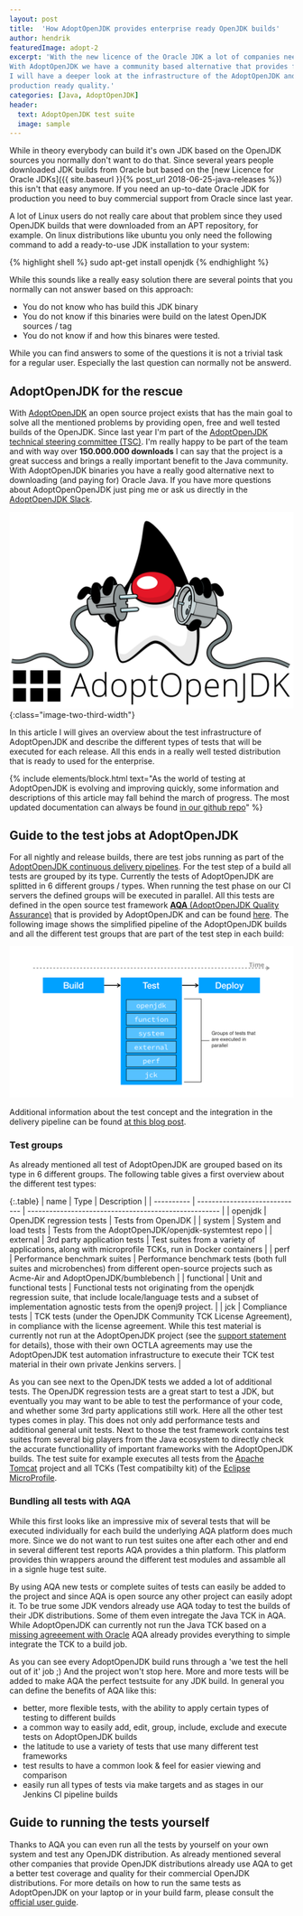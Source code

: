 ```yaml
---
layout: post
title:  'How AdoptOpenJDK provides enterprise ready OpenJDK builds'
author: hendrik
featuredImage: adopt-2
excerpt: 'With the new licence of the Oracle JDK a lot of companies need to switch to a new JDK vendor.
With AdoptOpenJDK we have a community based alternative that provides free LTS JDK builds. In this post
I will have a deeper look at the infrastructure of the AdoptOpenJDK and how each build is tested to offer
production ready quality.'
categories: [Java, AdoptOpenJDK]
header:
  text: AdoptOpenJDK test suite
  image: sample
---
```


While in theory everybody can build it's own JDK based on the OpenJDK sources you normally don't want to do that. Since several years people downloaded JDK builds from Oracle but based on the [new Licence for Oracle JDKs]({{ site.baseurl }}{% post_url 2018-06-25-java-releases %}) this isn't that easy anymore. If you need an up-to-date Oracle JDK for production you need to buy commercial support from Oracle since last year.

A lot of Linux users do not really care about that problem since they used OpenJDK builds that were downloaded from an APT repository, for example. On linux distributions like ubuntu you only need the following command to add a ready-to-use JDK installation to your system:

{% highlight shell %}
sudo apt-get install openjdk
{% endhighlight %}

While this sounds like a really easy solution there are several points that you normally can not answer based on this approach:

* You do not know who has build this JDK binary
* You do not know if this binaries were build on the latest OpenJDK sources / tag
* You do not know if and how this binares were tested.

While you can find answers to some of the questions it is not a trivial task for a regular user. Especially the last question can normally not be answerd.

## AdoptOpenJDK for the rescue

With [AdoptOpenJDK](https://adoptopenjdk.net) an open source project exists that has the main goal to solve all the mentioned problems by providing open, free and well tested builds of the OpenJDK. Since last year I'm part of the [AdoptOpenJDK technical steering committee (TSC)](https://github.com/AdoptOpenJDK/TSC#the-tsc). I'm really happy to be part of the team and with way over **150.000.000 downloads** I can say that the project is a great success and brings a really important benefit to the Java community. With AdoptOpenJDK binaries you have a really good alternative next to downloading (and paying for) Oracle Java. If you have more questions about AdoptOpenOpenJDK just ping me or ask us directly in the [AdoptOpenJDK Slack](https://adoptopenjdk.slack.com/).

![AdoptOpenJDK logo](/assets/posts/2019-12-13-adopt-tests/adopt-logo.png){:class="image-two-third-width"}

In this article I will gives an overview about the test infrastructure of AdoptOpenJDK and describe the different types of tests that will be executed for each release. All this ends in a really well tested distribution that is ready to used for the enterprise.

{% include elements/block.html text="As the world of testing at AdoptOpenJDK is evolving and improving quickly, some information and descriptions of this article may fall behind the march of progress. The most updated documentation can always be found [in our github repo](https://github.com/AdoptOpenJDK/openjdk-tests)" %}

## Guide to the test jobs at AdoptOpenJDK

For all nightly and release builds, there are test jobs running as part of the [AdoptOpenJDK continuous delivery pipelines]((ci.adoptopenjdk.net)). For the test step of a build all tests are grouped by its type. Currently the tests of AdoptOpenJDK are splitted in 6 different groups / types. When running the test phase on our CI servers the defined groups will be executed in parallel. All this tests are defined in the open source test framework [**AQA** (AdoptOpenJDK Quality Assurance)](https://blog.adoptopenjdk.net/2019/07/the-first-drop-introducing-adoptopenjdk-quality-assurance-aqa-v1-0) that is provided by AdoptOpenJDK and can be found [here](https://github.com/AdoptOpenJDK/openjdk-tests). The following image shows the simplified pipeline of the AdoptOpenJDK builds and all the different test groups that are part of the test step in each build:

![ci pipeline](/assets/posts/2019-12-13-adopt-tests/ci-pipeline.png)

Additional information about the test concept and the integration in the delivery pipeline can be found [at this blog post](https://blog.adoptopenjdk.net/2017/12/testing-java-help-count-ways).

### Test groups

As already mentioned all test of AdoptOpenJDK are grouped based on its type in 6 different groups. The following table gives a first overview about the different test types:
 
 {:.table}
 | name       | Type                          | Description                                           |
 | ---------- | ----------------------------- | ----------------------------------------------------- |
 | openjdk    | OpenJDK regression tests      | Tests from OpenJDK                                    |
 | system     | System and load tests         | Tests from the AdoptOpenJDK/openjdk-systemtest repo   |
 | external   | 3rd party application tests   | Test suites from a variety of applications, along with microprofile TCKs, run in Docker containers |
 | perf       | Performance benchmark suites  | Performance benchmark tests (both full suites and microbenches) from different open-source projects such as Acme-Air and AdoptOpenJDK/bumblebench |
 | functional | Unit and functional tests     | Functional tests not originating from the openjdk regression suite, that include locale/language tests and a subset of implementation agnostic tests from the openj9 project. |
 | jck        | Compliance tests              | TCK tests (under the OpenJDK Community TCK License Agreement), in compliance with the license agreement.  While this test material is currently not run at the AdoptOpenJDK project (see the [support statement](https://adoptopenjdk.net/support.html#jck) for details), those with their own OCTLA agreements may use the AdoptOpenJDK test automation infrastructure to execute their TCK test material in their own private Jenkins servers. |
 
As you can see next to the OpenJDK tests we added a lot of additional tests. The OpenJDK regression tests are a great start to test a JDK, but eventually you may want to be able to test the performance of your code, and whether some 3rd party applications still work. Here all the other test types comes in play. This does not only add performance tests and additional general unit tests. Next to those the test framework contains test suites from several big players from the Java ecosystem to directly check the accurate functionallity of important frameworks with the AdoptOpenJDK builds. The test suite for example executes all tests from the [Apache Tomcat](http://tomcat.apache.org) project and all TCKs (Test compatibilty kit) of the [Eclipse MicroProfile](https://microprofile.io).

### Bundling all tests with AQA

While this first looks like an impressive mix of several tests that will be executed individually for each build the underlying AQA platform does much more. Since we do not want to run test suites one after each other and end in several different test reports AQA provides a thin platform. This platform provides thin wrappers around the different test modules and assamble all in a signle huge test suite.

By using AQA new tests or complete suites of tests can easily be added to the project and since AQA is open source any other project can easily adopt it. To be true some JDK vendors already use AQA today to test the builds of their JDK distributions. Some of them even intregate the Java TCK in AQA. While AdoptOpenJDK can currently not run the Java TCK based on a [missing agreeement with Oracle](https://adoptopenjdk.net/quality.html#jck) AQA already provides everything to simple integrate the TCK to a build job.

As you can see every AdoptOpenJDK build runs through a 'we test the hell out of it' job ;) And the project won't stop here. More and more tests will be added to make AQA the perfect testsuite for any JDK build. In general you can define the benefits of AQA like this:

* better, more flexible tests, with the ability to apply certain types of testing to different builds
* a common way to easily add, edit, group, include, exclude and execute tests on AdoptOpenJDK builds
* the latitude to use a variety of tests that use many different test frameworks
* test results to have a common look & feel for easier viewing and comparison
* easily run all types of tests via make targets and as stages in our Jenkins CI pipeline builds

## Guide to running the tests yourself

Thanks to AQA you can even run all the tests by yourself on your own system and test any OpenJDK distribution. As already mentioned several other companies that provide OpenJDK distributions already use AQA to get a better test coverage and quality for their commercial OpenJDK distributions. For more details on how to run the same tests as AdoptOpenJDK on your laptop or in your build farm, please consult the [official user guide](https://github.com/AdoptOpenJDK/openjdk-tests/blob/master/doc/userGuide.md).
